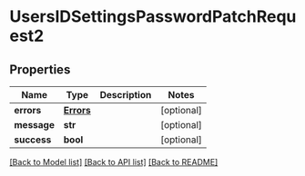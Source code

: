 # UsersIDSettingsPasswordPatchRequest2

## Properties
Name | Type | Description | Notes
------------ | ------------- | ------------- | -------------
**errors** | [**Errors**](Errors.md) |  | [optional] 
**message** | **str** |  | [optional] 
**success** | **bool** |  | [optional] 

[[Back to Model list]](../README.md#documentation-for-models) [[Back to API list]](../README.md#documentation-for-api-endpoints) [[Back to README]](../README.md)

